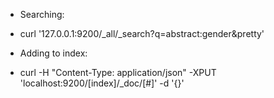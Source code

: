
* Searching:
- curl '127.0.0.1:9200/_all/_search?q=abstract:gender&pretty'

* Adding to index:
- curl -H "Content-Type: application/json" -XPUT 'localhost:9200/[index]/_doc/[#]' -d '{}'
